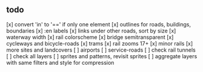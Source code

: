## todo

[x] convert 'in' to '==' if only one element
[x] outlines for roads, buildings, boundaries
[x] :en labels
[x] links under other roads, sort by size
[x] waterway width
[x] rail colorscheme
[x] bridge semitransparent
[x] cycleways and bicycle-roads
[x] trams
[x] rail zooms 17+
[x] minor rails
[x] more sites and landcovers
[ ] airports
[ ] service-roads
[ ] check rail tunnels
[ ] check all layers
[ ] sprites and patterns, revisit sprites
[ ] aggregate layers with same filters and style for compression
